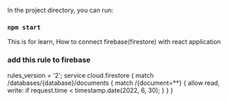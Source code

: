 In the project directory, you can run:

### `npm start`

This is for learn, How to connect firebase(firestore) with react application

### add this rule to firebase
rules_version = '2';
service cloud.firestore {
  match /databases/{database}/documents {
    match /{document=**} {
      allow read, write: if
          request.time < timestamp.date(2022, 6, 30);
    }
  }
}